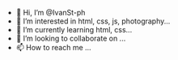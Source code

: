 - 👋 Hi, I’m @IvanSt-ph
- 👀 I’m interested in html, css, js, photography...
- 🌱 I’m currently learning html, css...
- 💞️ I’m looking to collaborate on ...
- 📫 How to reach me ...

<!---
IvanSt-ph/IvanSt-ph is a ✨ special ✨ repository because its `README.md` (this file) appears on your GitHub profile.
You can click the Preview link to take a look at your changes.
--->
